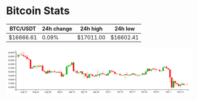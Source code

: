 # Bitcoin Stats

BTC/USDT|24h change|24h high|24h low|
|---|---|---|---|
|$16666.61|0.09%|$17011.00|$16602.41|

<img src="./chart.svg">
